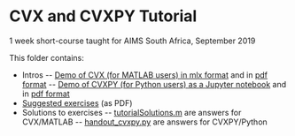 # CVX and CVXPY Tutorial
1 week short-course taught for AIMS South Africa, September 2019

This folder contains:

- Intros
-- [Demo of CVX (for MATLAB users) in mlx format](cvx_demo.mlx) and in [pdf format](cvx_demo.pdf)
-- [Demo of CVXPY (for Python users) as a Jupyter notebook](cvxpy_intro.ipynb) and in [pdf format](cvxpy_intro.pdf)
- [Suggested exercises](Handout2_cvx_tutorial.pdf) (as PDF)
- Solutions to exercises
-- [tutorialSolutions.m](tutorialSolutions.m) are answers for CVX/MATLAB
-- [handout_cvxpy.py](handout_cvxpy.py) are answers for CVXPY/Python
